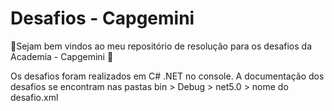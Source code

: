 # Desafios - Capgemini

👾Sejam bem vindos ao meu repositório de resolução para os desafios da Academia - Capgemini 👾

Os desafios foram realizados em C# .NET no console. 
A documentação dos desafios se encontram nas pastas bin > Debug > net5.0 > nome do desafio.xml
